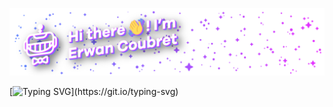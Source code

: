 ![system schema](bannNom.png)

[![Typing SVG](https://readme-typing-svg.herokuapp.com?font=Arial&color=FFFFFF&background=FF000000&lines=%F0%9F%91%8B+Hi+there+!+I'm+Erwan+Coubret;and+welcome++to+my+Github+profile+!)](https://git.io/typing-svg)

